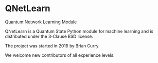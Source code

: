 # QNetLearn
Quantum Network Learning Module

QNetLearn is a Quantum State Python module for machine learning and is distributed under the 3-Clause BSD license.

The project was started in 2019 by Brian Curry.

We welcome new contributors of all experience levels. 

